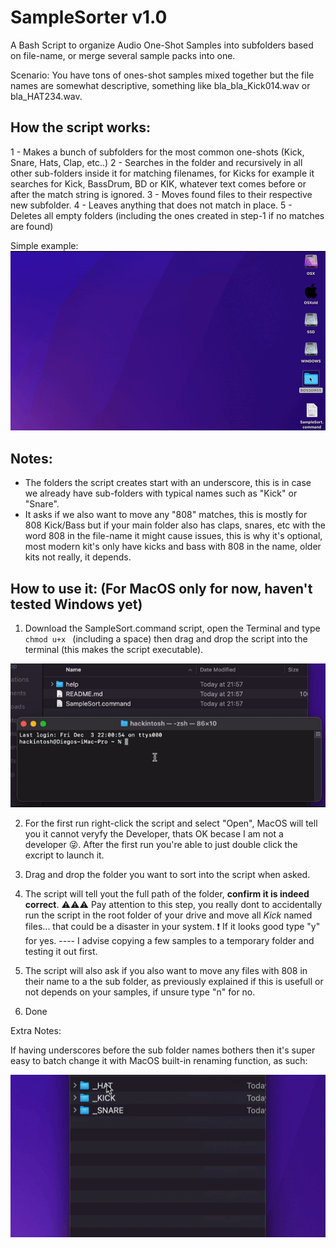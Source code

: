 # SampleSorter v1.0

A Bash Script to organize Audio One-Shot Samples into subfolders based on file-name, or merge several sample packs into one.

Scenario: 
You have tons of ones-shot samples mixed together but the file names are somewhat descriptive, something like bla_bla_Kick014.wav or bla_HAT234.wav.

## How the script works:
1 - Makes a bunch of subfolders for the most common one-shots (Kick, Snare, Hats, Clap, etc..)
2 - Searches in the folder and recursively in all other sub-folders inside it for matching filenames, for Kicks for example it searches for Kick, BassDrum, BD or KIK, whatever text comes before or after the match string is ignored.
3 - Moves found files to their respective new subfolder.
4 - Leaves anything that does not match in place.
5 - Deletes all empty folders (including the ones created in step-1 if no matches are found)

Simple example:
![This is an image](/help/SampleSort_example.gif)

## Notes:
- The folders the script creates start with an underscore, this is in case we already have sub-folders with typical names such as "Kick" or "Snare".
- It asks if we also want to move any "808" matches, this is mostly for 808 Kick/Bass but if your main folder also has claps, snares, etc with the word 808 in the file-name it might cause issues, this is why it's optional, most modern kit's only have kicks and bass with 808 in the name, older kits not really, it depends.

## How to use it: (For MacOS only for now, haven't tested Windows yet)

1. Download the SampleSort.command script, open the Terminal and type `chmod u+x ` (including a space) then drag and drop the script into the terminal (this makes the script executable).

![This is an image](/help/Make_executable.gif)

2. For the first run right-click the script and select "Open", MacOS will tell you it cannot veryfy the Developer, thats OK becase I am not a developer 😜. After the first run you're able to just double click the excript to launch it.

3. Drag and drop the folder you want to sort into the script when asked.

4. The script will tell yout the full path of the folder, **confirm it is indeed correct**. ⚠⚠⚠ Pay attention to this step, you really dont to accidentally run the script in the root folder of your drive and move all *Kick* named files... that could be a disaster in your system. :heavy_exclamation_mark: If it looks good type "y" for yes. ---- I advise copying a few samples to a temporary folder and testing it out first.

5. The script will also ask if you also want to move any files with 808 in their name to a the sub folder, as previously explained if this is usefull or not depends on your samples, if unsure type "n" for no.

6. Done

Extra Notes:

If having underscores before the sub folder names bothers then it's super easy to batch change it with MacOS built-in renaming function, as such:

![This is an image](/help/Rename_folders.gif)
